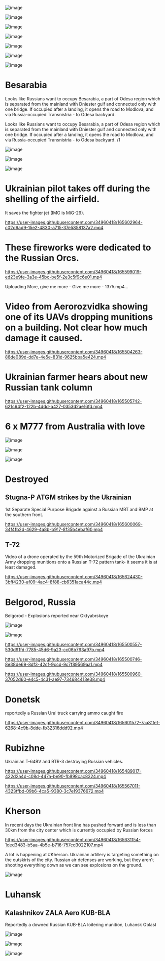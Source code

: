 ![image](https://user-images.githubusercontent.com/34960418/165503055-49660fe1-5c08-4ee6-bead-e3ef78df5f70.png)

![image](https://user-images.githubusercontent.com/34960418/165502987-b16cecb1-9bcc-40d9-bf9c-08f22d28530e.png)

![image](https://user-images.githubusercontent.com/34960418/165600858-81e1a952-ad25-4adf-9cfe-29d0911cfee5.png)

![image](https://user-images.githubusercontent.com/34960418/165502339-72466a5c-3448-4549-8dc7-65cfce7c0d1a.png)

![image](https://user-images.githubusercontent.com/34960418/165502360-3c1da4d6-15f8-4c59-9a0a-ffa417de5fc4.png)

![image](https://user-images.githubusercontent.com/34960418/165502375-38381907-c34b-46d8-a169-8c47c1a0736c.png)

![image](https://user-images.githubusercontent.com/34960418/165502393-5317398f-2458-437f-b34a-ed4f2d58c216.png)


# Besarabia

Looks like Russians want to occupy Besarabia, a part of Odesa region which is separated from the mainland with Dniester gulf and connected only with one bridge. If occupied after a landing, it opens the road to Modlova, and via Russia-occupied Transnistria - to Odesa backyard.

Looks like Russians want to occupy Besarabia, a part of Odesa region which is separated from the mainland with Dniester gulf and connected only with one bridge. If occupied after a landing, it opens the road to Modlova, and via Russia-occupied Transnistria - to Odesa backyard. /1

![image](https://user-images.githubusercontent.com/34960418/165628693-366fd990-5415-43a1-86ee-3879385b499f.png)

![image](https://user-images.githubusercontent.com/34960418/165629146-a6187233-b157-4d87-812d-adf3339b6194.png)

![image](https://user-images.githubusercontent.com/34960418/165629237-1b8a4a5f-2ada-489f-842f-703b12b82d27.png)


# Ukrainian pilot takes off during the shelling of the airfield.

It saves the fighter jet (IMO is MiG-29).

https://user-images.githubusercontent.com/34960418/165602964-c02d9ad9-15e2-4830-a715-37e5858137a2.mp4


# These fireworks were dedicated to the Russian Orcs.

https://user-images.githubusercontent.com/34960418/165599019-ed23e9fe-3a3e-45bc-be5f-2e3c5f9c6e01.mp4

Uploading More, give me more - Give me more - 1375.mp4…


# Video from Aerorozvidka showing one of its UAVs dropping munitions on a building. Not clear how much damage it caused. 

https://user-images.githubusercontent.com/34960418/165504263-88de089d-dd7e-4e5e-831d-9625bba5e424.mp4


# Ukrainian farmer hears about new Russian tank column

https://user-images.githubusercontent.com/34960418/165505742-621c94f2-122b-4ddd-a427-0353d2ae16fd.mp4


# 6 x M777 from Australia with love

![image](https://user-images.githubusercontent.com/34960418/165488752-ed525c84-ed5c-41e6-ae45-cd3a14a477c5.png)

![image](https://user-images.githubusercontent.com/34960418/165488768-750056e3-c8b6-47cc-a6bb-f5b557c6cfe6.png)

![image](https://user-images.githubusercontent.com/34960418/165488785-65db8309-8235-4d53-88e4-13c25fe58a23.png)


# Destroyed

## Stugna-P ATGM strikes by the Ukrainian 

1st Separate Special Purpose Brigade against a Russian MBT and BMP at the southern front.

https://user-images.githubusercontent.com/34960418/165600069-34f4fb2d-4629-4a8b-b917-8f35b4ebaf60.mp4


## T-72

Video of a drone operated by the 59th Motorized Brigade of the Ukrainian Army dropping munitions onto a Russian T-72 pattern tank- it seems it is at least damaged.

https://user-images.githubusercontent.com/34960418/165624430-3bff4230-af09-4ac4-8f88-cb6351aca44c.mp4


# Belgorod, Russia

Belgorod - Explosions reported near Oktyabrskoye

![image](https://user-images.githubusercontent.com/34960418/165490537-7d50a32b-bcf5-4af2-b7da-70395e19b968.png)

![image](https://user-images.githubusercontent.com/34960418/165499781-00e00f70-76cc-4ffb-93f2-fd2194415b3b.png)

https://user-images.githubusercontent.com/34960418/165500557-530d91fd-7785-45d6-9a23-cc06b763a97b.mp4

https://user-images.githubusercontent.com/34960418/165500746-8e38de69-8df3-42cf-9ccd-9c7f89569aa1.mp4

https://user-images.githubusercontent.com/34960418/165500960-37052d60-e4c5-4c31-ae97-734684413e38.mp4


# Donetsk

reportedly a Russian Ural truck carrying ammo caught fire

https://user-images.githubusercontent.com/34960418/165601572-7aa81fef-6268-4c9b-8dde-fb32316ddd92.mp4


# Rubizhne

Ukrainian T-64BV and BTR-3 destroying Russian vehicles.

https://user-images.githubusercontent.com/34960418/165489017-422d2a4d-c08d-447a-be90-fb898cac8324.mp4

https://user-images.githubusercontent.com/34960418/165567011-4323ffbd-09b6-4ca5-9380-3c7e19376672.mp4


# Kherson

In recent days the Ukrainian front line has pushed forward and is less than 30km from the city center which is currently occupied by Russian forces

https://user-images.githubusercontent.com/34960418/165631154-1ded3483-b5aa-4b5e-b716-757cd3022107.mp4

A lot is happening at #Kherson. Ukrainian artillery is targeting something on the outskirts of the city. Russian air defenses are working, but they aren't shooting everything down as we can see explosions on the ground.

![image](https://user-images.githubusercontent.com/34960418/165631567-2b533df9-5aee-4c05-b1c6-9a2a12cc6b43.png)


# Luhansk

## Kalashnikov ZALA Aero KUB-BLA

Reportedly a downed Russian KUB-BLA loitering munition, Luhansk Oblast

![image](https://user-images.githubusercontent.com/34960418/165489516-14676567-7936-40fe-9a34-1d02759b1cf9.png)

![image](https://user-images.githubusercontent.com/34960418/165489532-109bca9e-db84-4bf5-bb35-9bc50ab5e7fd.png)

![image](https://user-images.githubusercontent.com/34960418/165489549-0d3fa48b-cf25-42e8-b7dd-d600ffb20b56.png)
